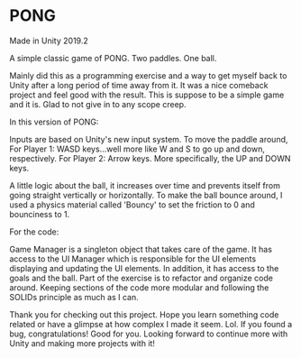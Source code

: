 # PONG
Made in Unity 2019.2

A simple classic game of PONG. 
Two paddles. One ball.

Mainly did this as a programming exercise and a way to get myself back to Unity after a long period of time away from it. It was a nice comeback project and feel good with the result. This is suppose to be a simple game and it is. Glad to not give in to any scope creep. 

In this version of PONG:

Inputs are based on Unity's new input system. To move the paddle around, 
For Player 1: WASD keys...well more like W and S to go up and down, respectively.
For Player 2: Arrow keys. More specifically, the UP and DOWN keys. 

A little logic about the ball, it increases over time and prevents itself from going straight vertically or horizontally. To make the ball bounce around, I used a physics material called 'Bouncy' to set the friction to 0 and bounciness to 1. 

For the code: 

Game Manager is a singleton object that takes care of the game. It has access to the UI Manager which is responsible for the UI elements displaying and updating the UI elements. In addition, it has access to the goals and the ball. Part of the exercise is to refactor and organize code around. Keeping sections of the code more modular and following the SOLIDs principle as much as I can. 

Thank you for checking out this project. Hope you learn something code related or have a glimpse at how complex I made it seem. Lol. If you found a bug, congratulations! Good for you. Looking forward to continue more with Unity and making more projects with it! 
